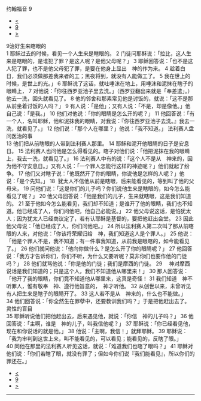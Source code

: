 ﻿





 约翰福音 9




* [<](bible/JHN08.md)
* [9](bible/JHN.md)
* [>](bible/JHN10.md)



 
9治好生来瞎眼的  
1 耶稣过去的时候，看见一个人生来是瞎眼的。 
2 门徒问耶稣说：「拉比，这人生来是瞎眼的，是谁犯了罪？是这人呢？是他父母呢？」 
3 耶稣回答说：「也不是这人犯了罪，也不是他父母犯了罪，是要在他身上显出　神的作为来。 
4 趁着白日，我们必须做那差我来者的工；黑夜将到，就没有人能做工了。 
5 我在世上的时候，是世上的光。」 
6 耶稣说了这话，就吐唾沫在地上，用唾沫和泥抹在瞎子的眼睛上， 
7 对他说：「你往西罗亚池子里去洗。」（西罗亚翻出来就是「奉差遣」。）他去一洗，回头就看见了。 
8 他的邻舍和那素常见他是讨饭的，就说：「这不是那从前坐着讨饭的人吗？」 
9 有人说：「是他」；又有人说：「不是，却是像他。」他自己说：「是我。」 
10 他们对他说：「你的眼睛是怎么开的呢？」 
11 他回答说：「有一个人，名叫耶稣，他和泥抹我的眼睛，对我说：『你往西罗亚池子去洗。』我去一洗，就看见了。」 
12 他们说：「那个人在哪里？」他说：「我不知道。」 法利赛人盘问医治的事  
13 他们把从前瞎眼的人带到法利赛人那里。 
14 耶稣和泥开他眼睛的日子是安息日。 
15 法利赛人也问他是怎么得看见的。瞎子对他们说：「他把泥抹在我的眼睛上，我去一洗，就看见了。」 
16 法利赛人中有的说：「这个人不是从　神来的，因为他不守安息日。」又有人说：「一个罪人怎能行这样的神迹呢？」他们就起了纷争。 
17 他们又对瞎子说：「他既然开了你的眼睛，你说他是怎样的人呢？」他说：「是个先知。」 
18  犹太人不信他从前是瞎眼，后来能看见的，等到叫了他的父母来， 
19 问他们说：「这是你们的儿子吗？你们说他生来是瞎眼的，如今怎么能看见了呢？」 
20 他父母回答说：「他是我们的儿子，生来就瞎眼，这是我们知道的。 
21 至于他如今怎么能看见，我们却不知道；是谁开了他的眼睛，我们也不知道。他已经成了人，你们问他吧，他自己必能说。」 
22 他父母说这话，是怕犹太人；因为犹太人已经商议定了，若有认耶稣是基督的，要把他赶出会堂。 
23 因此他父母说：「他已经成了人，你们问他吧。」 
24 所以法利赛人第二次叫了那从前瞎眼的人来，对他说：「你该将荣耀归给　神，我们知道这人是个罪人。」 
25 他说：「他是个罪人不是，我不知道；有一件事我知道，从前我是眼瞎的，如今能看见了。」 
26 他们就问他说：「他向你做什么？是怎么开了你的眼睛呢？」 
27 他回答说：「我方才告诉你们，你们不听，为什么又要听呢？莫非你们也要作他的门徒吗？」 
28 他们就骂他说：「你是他的门徒；我们是摩西的门徒。 
29 　神对摩西说话是我们知道的；只是这个人，我们不知道他从哪里来！」 
30 那人回答说：「他开了我的眼睛，你们竟不知道他从哪里来，这真是奇怪！ 
31 我们知道　神不听罪人，惟有敬奉　神、遵行他旨意的，　神才听他。 
32 从创世以来，未曾听见有人把生来是瞎子的眼睛开了。 
33 这人若不是从　神来的，什么也不能做。」 
34 他们回答说：「你全然生在罪孽中，还要教训我们吗？」于是把他赶出去了。 灵性的盲目  
35 耶稣听说他们把他赶出去，后来遇见他，就说：「你信　神的儿子吗？」 
36 他回答说：「主啊，谁是　神的儿子，叫我信他呢？」 
37 耶稣说：「你已经看见他，现在和你说话的就是他。」 
38 他说：「主啊，我信！」就拜耶稣。 
39 耶稣说：「我为审判到这世上来，叫不能看见的，可以看见；能看见的，反瞎了眼。」 
40 同他在那里的法利赛人听见这话，就说：「难道我们也瞎了眼吗？」 
41 耶稣对他们说：「你们若瞎了眼，就没有罪了；但如今你们说『我们能看见』，所以你们的罪还在。」 
* [<](bible/JHN08.md)
* [9](bible/JHN.md)
* [>](bible/JHN10.md)





---










